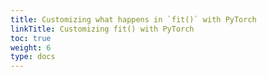 ```yaml
---
title: Customizing what happens in `fit()` with PyTorch
linkTitle: Customizing fit() with PyTorch
toc: true
weight: 6
type: docs
---
```

